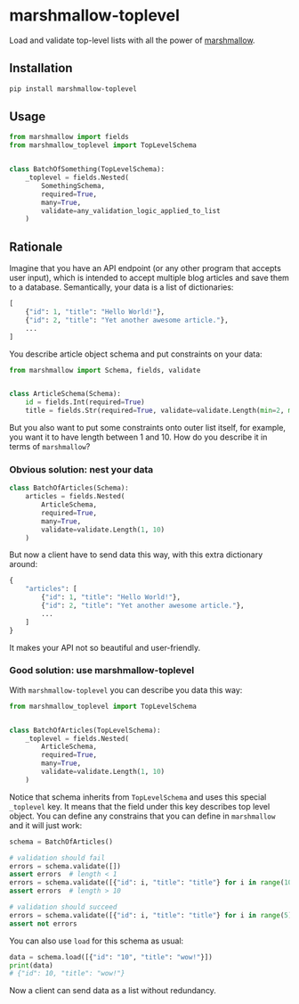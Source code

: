 # marshmallow-toplevel
Load and validate top-level lists with all the power of
[marshmallow](https://github.com/marshmallow-code/marshmallow).

## Installation

```sh
pip install marshmallow-toplevel
```

## Usage

```python
from marshmallow import fields
from marshmallow_toplevel import TopLevelSchema


class BatchOfSomething(TopLevelSchema):
    _toplevel = fields.Nested(
        SomethingSchema,
        required=True,
        many=True,
        validate=any_validation_logic_applied_to_list
    )
```

## Rationale

Imagine that you have an API endpoint (or any other program that
accepts user input), which is intended to accept multiple blog articles
and save them to a database. Semantically, your data is a list of dictionaries:

```python
[
    {"id": 1, "title": "Hello World!"},
    {"id": 2, "title": "Yet another awesome article."},
    ...
]
```

You describe article object schema and put constraints on your data:

```python
from marshmallow import Schema, fields, validate


class ArticleSchema(Schema):
    id = fields.Int(required=True)
    title = fields.Str(required=True, validate=validate.Length(min=2, max=256)
```

But you also want to put some constraints onto outer list itself, for example,
you want it to have length between 1 and 10. How do you describe it in
terms of `marshmallow`?

### Obvious solution: nest your data

```python
class BatchOfArticles(Schema):
    articles = fields.Nested(
        ArticleSchema,
        required=True,
        many=True,
        validate=validate.Length(1, 10)
    )
```

But now a client have to send data this way, with this extra dictionary around:

```python
{
    "articles": [
        {"id": 1, "title": "Hello World!"},
        {"id": 2, "title": "Yet another awesome article."},
        ...
    ]
}
```

It makes your API not so beautiful and user-friendly.

### Good solution: use marshmallow-toplevel

With `marshmallow-toplevel` you can describe you data this way:

```python
from marshmallow_toplevel import TopLevelSchema


class BatchOfArticles(TopLevelSchema):
    _toplevel = fields.Nested(
        ArticleSchema,
        required=True,
        many=True,
        validate=validate.Length(1, 10)
    )
```

Notice that schema inherits from `TopLevelSchema` and uses this
special `_toplevel` key. It means that the field under this key
describes top level object. You can define any constrains that
you can define in `marshmallow` and it will just work:

```python
schema = BatchOfArticles()

# validation should fail
errors = schema.validate([])
assert errors  # length < 1
errors = schema.validate([{"id": i, "title": "title"} for i in range(100)])
assert errors  # length > 10

# validation should succeed
errors = schema.validate([{"id": i, "title": "title"} for i in range(5)])
assert not errors
```

You can also use `load` for this schema as usual:

```python
data = schema.load([{"id": "10", "title": "wow!"}])
print(data)
# {"id": 10, "title": "wow!"}
```

Now a client can send data as a list without redundancy.
